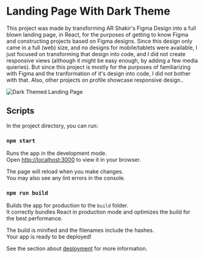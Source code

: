 # Landing Page With Dark Theme

This project was made by transforming AR Shakir's Figma Design into a full blown landing page, in React, for the purposes of getting to know Figma and constructing projects based on Figma designs. Since this design only came in a full (web) size, and no designs for mobile/tablets were available, I just focused on transforming that design into code, and I did not create responsive views (although it might be easy enough, by adding a few media quieries). But since this project is mostly for the purposes of familiarizing with Figma and the tranformation of it's design into code, I did not bother with that. Also, other projects on profile showcase responsive design..

![Dark Themed Landing Page](https://user-images.githubusercontent.com/128102810/228487875-1dbc9329-3fe6-4eee-86d3-ba0961497922.gif)

## Scripts

In the project directory, you can run:

### `npm start`

Runs the app in the development mode.\
Open [http://localhost:3000](http://localhost:3000) to view it in your browser.

The page will reload when you make changes.\
You may also see any lint errors in the console.

### `npm run build`

Builds the app for production to the `build` folder.\
It correctly bundles React in production mode and optimizes the build for the best performance.

The build is minified and the filenames include the hashes.\
Your app is ready to be deployed!

See the section about [deployment](https://facebook.github.io/create-react-app/docs/deployment) for more information.
